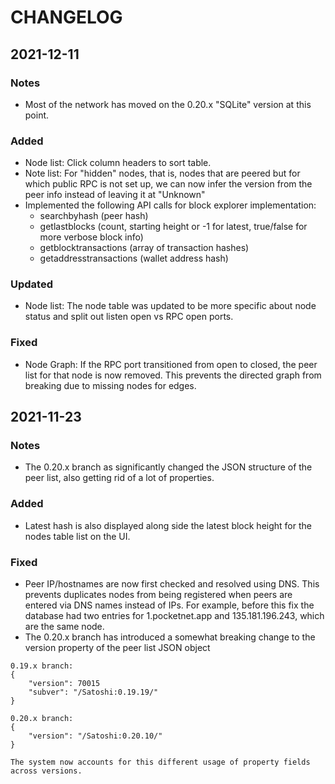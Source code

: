 # CHANGELOG

## 2021-12-11

### Notes

* Most of the network has moved on the 0.20.x "SQLite" version at this point.

### Added

* Node list: Click column headers to sort table.
* Note list: For "hidden" nodes, that is, nodes that are peered but for which public RPC is not set up, we can now infer the version from the peer info instead of leaving it at "Unknown"
* Implemented the following API calls for block explorer implementation:
  * searchbyhash (peer hash)
  * getlastblocks (count, starting height or -1 for latest, true/false for more verbose block info)
  * getblocktransactions (array of transaction hashes)
  * getaddresstransactions (wallet address hash)

### Updated

* Node list: The node table was updated to be more specific about node status and split out listen open vs RPC open ports.

### Fixed

* Node Graph: If the RPC port transitioned from open to closed, the peer list for that node is now removed. This prevents the directed graph from breaking due to missing nodes for edges.

## 2021-11-23

### Notes

* The 0.20.x branch as significantly changed the JSON structure of the peer list, also getting rid of a lot of properties.

### Added

* Latest hash is also displayed along side the latest block height for the nodes table list on the UI.

### Fixed

* Peer IP/hostnames are now first checked and resolved using DNS. This prevents duplicates nodes from being registered when peers are entered via DNS names instead of IPs. For example, before this fix the database had two entries for 1.pocketnet.app and 135.181.196.243, which are the same node.
* The 0.20.x branch has introduced a somewhat breaking change to the version property of the peer list JSON object

```text
0.19.x branch:
{
    "version": 70015
    "subver": "/Satoshi:0.19.19/"
}

0.20.x branch:
{
    "version": "/Satoshi:0.20.10/"
}

The system now accounts for this different usage of property fields across versions.
```
